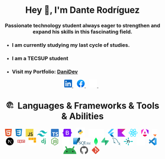 <body>
    <div class="container">
        <div align="center">
            <h1>Hey 👋, I'm Dante Rodríguez</h1>
        </div>
        <h3 class="intro" align="center">Passionate technology student always eager to strengthen and expand his skills
            in this fascinating
            field.
        </h3>
    </div>
    <div class="info">
        <!-- cards terminal -->
        <div class="card__content">
            <ul>
                <li>
                    <h3>I am currently studying my last cycle of studies.</h3>
                </li>
                <li>
                    <h3>I am a TECSUP student</h3>
                </li>
              <li>
                <h3>Visit my Portfolio: <a href="https://portfolio-2-danidev.vercel.app/">DaniDev</a> </h3>
              </li>
            </ul>
        </div>
    </div>
    <!-- Social media -->
    <div class="social" align="center">
        <nav align="center">
            <a href="https://www.linkedin.com/in/dante-samuel-rodriguez-chambi-444041279/">
                <img title="linkedin" height="25" src="images/linkedin.svg">
            </a>&nbsp;&nbsp;
            <a href="https://www.facebook.com/profile.php?id=100041512209159">
                <img title="facebook" height="25" src="images/facebook.svg">
            </a>&nbsp;&nbsp;
            <a href="https://www.instagram.com/dantesamuelrodriguez/">
                <img title="instagram" height="25" src="images/instagram.svg">
            </a>&nbsp;&nbsp;
        </nav>
    </div>
    <div class="skills">
        <div class="skills-title">
            <h1 align="center"><img title="html" height="25" src="images/skills.svg">&nbsp;&nbsp;Languages & Frameworks & Tools & Abilities</h1>
        </div>
        <div align="center">
            <nav align="center">
                <img title="html" height="25" src="images/html.svg">&nbsp;&nbsp;
                <img title="css" height="25" src="images/css.svg">&nbsp;&nbsp;
                <img title="javascript" height="25" src="images/javascript.svg">&nbsp;&nbsp;
                <img title="tailwind" height="20" src="images/tailwind.svg">&nbsp;&nbsp;
                <img title="typerscript" height="25" src="images/typerscript.svg">&nbsp;&nbsp;
                <img title="bootstrap" height="25" src="images/bootstrap.svg">&nbsp;&nbsp;
                <img title="python" height="30" src="images/python.svg">&nbsp;&nbsp;
                <img title="php" height="25" src="images/php.svg">&nbsp;&nbsp;
                <img title="flutter" height="25" src="images/flutter.svg">&nbsp;&nbsp;
                <img title="kotlin" height="25" src="images/kotlin.svg">&nbsp;&nbsp;
                <img title="react" height="25" src="images/react.svg">&nbsp;&nbsp;
                <img title="angular" height="25" src="images/angular.svg">&nbsp;&nbsp;
                <img title="astro" height="25" src="images/astro.svg">&nbsp;&nbsp;
                <img title="nextjs" height="25" src="images/nextjs.svg">&nbsp;&nbsp;
                <img title="npm" height="25" src="images/npm.svg">&nbsp;&nbsp;
                <img title="pnpm" height="25" src="images/pnpm.svg">&nbsp;&nbsp;
                <img title="django" height="25" src="images/django.svg">&nbsp;&nbsp;
                <img title="node" height="25" src="images/node.svg">&nbsp;&nbsp;
                <img title="express" height="25" src="images/express.svg">&nbsp;&nbsp;
                <img title="sql" height="25" src="images/sqllite.svg">&nbsp;&nbsp;
                <img title="mongo" height="25" src="images/mngodb.svg">&nbsp;&nbsp;
                <img title="supa" height="25" src="images/supabase.svg">&nbsp;&nbsp;
                <img title="mysql" height="25" src="images/mysql.svg">&nbsp;&nbsp;
                <img title="nelify" height="25" src="images/netlify.svg">&nbsp;&nbsp;
                <img title="vercel" height="25" src="images/vercel.svg">&nbsp;&nbsp;
                <img title="vscode" height="25" src="images/vscode.svg">&nbsp;&nbsp;
                <img title="android" height="25" src="images/android.svg">&nbsp;&nbsp;
                <img title="github" height="25" src="images/github.svg">&nbsp;&nbsp;
                <img title="git" height="25" src="images/git.svg">&nbsp;&nbsp;
            </nav>
        </div>
    </div>    

<div align="center">  
</div>

